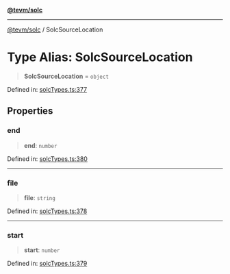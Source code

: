 [**@tevm/solc**](../README.md)

***

[@tevm/solc](../globals.md) / SolcSourceLocation

# Type Alias: SolcSourceLocation

> **SolcSourceLocation** = `object`

Defined in: [solcTypes.ts:377](https://github.com/evmts/tevm-monorepo/blob/main/bundler-packages/solc/src/solcTypes.ts#L377)

## Properties

### end

> **end**: `number`

Defined in: [solcTypes.ts:380](https://github.com/evmts/tevm-monorepo/blob/main/bundler-packages/solc/src/solcTypes.ts#L380)

***

### file

> **file**: `string`

Defined in: [solcTypes.ts:378](https://github.com/evmts/tevm-monorepo/blob/main/bundler-packages/solc/src/solcTypes.ts#L378)

***

### start

> **start**: `number`

Defined in: [solcTypes.ts:379](https://github.com/evmts/tevm-monorepo/blob/main/bundler-packages/solc/src/solcTypes.ts#L379)
